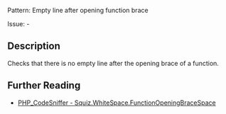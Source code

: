 Pattern: Empty line after opening function brace

Issue: -

## Description

Checks that there is no empty line after the opening brace of a function.

## Further Reading

* [PHP_CodeSniffer - Squiz.WhiteSpace.FunctionOpeningBraceSpace](https://github.com/squizlabs/PHP_CodeSniffer/blob/master/src/Standards/Squiz/Sniffs/WhiteSpace/FunctionOpeningBraceSpaceSniff.php)